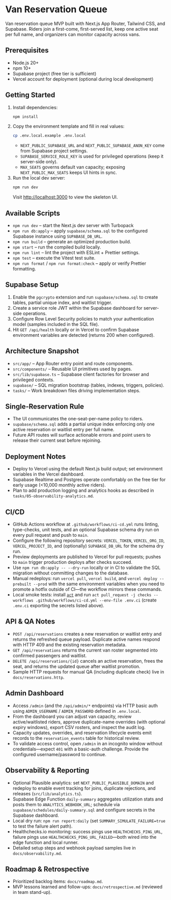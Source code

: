 # Van Reservation Queue

Van reservation queue MVP built with Next.js App Router, Tailwind CSS, and Supabase. Riders join a first-come, first-served list, keep one active seat per full name, and organizers can monitor capacity across vans.

## Prerequisites
- Node.js 20+
- npm 10+
- Supabase project (free tier is sufficient)
- Vercel account for deployment (optional during local development)

## Getting Started
1. Install dependencies:
   ```bash
   npm install
   ```
2. Copy the environment template and fill in real values:
   ```bash
   cp .env.local.example .env.local
   ```
   - `NEXT_PUBLIC_SUPABASE_URL` and `NEXT_PUBLIC_SUPABASE_ANON_KEY` come from Supabase project settings.
   - `SUPABASE_SERVICE_ROLE_KEY` is used for privileged operations (keep it server-side only).
   - `MAX_SEATS` governs default van capacity; exposing `NEXT_PUBLIC_MAX_SEATS` keeps UI hints in sync.
3. Run the local dev server:
   ```bash
   npm run dev
   ```
   Visit [http://localhost:3000](http://localhost:3000) to view the skeleton UI.

## Available Scripts
- `npm run dev` – start the Next.js dev server with Turbopack
- `npm run db:apply` – apply `supabase/schema.sql` to the configured Supabase instance using `SUPABASE_DB_URL`.
- `npm run build` – generate an optimized production build.
- `npm start` – run the compiled build locally.
- `npm run lint` – lint the project with ESLint + Prettier settings.
- `npm test` – execute the Vitest test suite.
- `npm run format` / `npm run format:check` – apply or verify Prettier formatting.

## Supabase Setup
1. Enable the `pgcrypto` extension and run `supabase/schema.sql` to create tables, partial unique index, and waitlist trigger.
2. Create a service role JWT within the Supabase dashboard for server-side operations.
3. Configure Row Level Security policies to match your authentication model (samples included in the SQL file).
4. Hit `GET /api/health` locally or in Vercel to confirm Supabase environment variables are detected (returns 200 when configured).

## Architecture Snapshot
- `src/app/` – App Router entry point and route components.
- `src/components/` – Reusable UI primitives used by pages.
- `src/lib/supabase.ts` – Supabase client factories for browser and privileged contexts.
- `supabase/` – SQL migration bootstrap (tables, indexes, triggers, policies).
- `tasks/` – Work breakdown files driving implementation steps.

## Single-Reservation Rule
- The UI communicates the one-seat-per-name policy to riders.
- `supabase/schema.sql` adds a partial unique index enforcing only one active reservation or waitlist entry per full name.
- Future API routes will surface actionable errors and point users to release their current seat before rejoining.

## Deployment Notes
- Deploy to Vercel using the default Next.js build output; set environment variables in the Vercel dashboard.
- Supabase Realtime and Postgres operate comfortably on the free tier for early usage (<10,000 monthly active riders).
- Plan to add production logging and analytics hooks as described in `tasks/05-observability-analytics.md`.

## CI/CD
- GitHub Actions workflow at `.github/workflows/ci-cd.yml` runs linting, type-checks, unit tests, and an optional Supabase schema dry run on every pull request and push to `main`.
- Configure the following repository secrets: `VERCEL_TOKEN`, `VERCEL_ORG_ID`, `VERCEL_PROJECT_ID`, and (optionally) `SUPABASE_DB_URL` for the schema dry run.
- Preview deployments are published to Vercel for pull requests; pushes to `main` trigger production deploys after checks succeed.
- Use `npm run db:apply -- --dry-run` locally or in CI to validate the SQL migration without committing changes to the database.
- Manual redeploys: run `vercel pull`, `vercel build`, and `vercel deploy --prebuilt --prod` with the same environment variables when you need to promote a hotfix outside of CI—the workflow mirrors these commands.
- Local smoke tests: install [`act`](https://github.com/nektos/act) and run `act pull_request -j checks --workflows .github/workflows/ci-cd.yml --env-file .env.ci` (create `.env.ci` exporting the secrets listed above).

## API & QA Notes
- `POST /api/reservations` creates a new reservation or waitlist entry and returns the refreshed queue payload. Duplicate active names respond with HTTP 409 and the existing reservation metadata.
- `GET /api/reservations` returns the current van roster segmented into confirmed passengers and waitlist.
- `DELETE /api/reservations/{id}` cancels an active reservation, frees the seat, and returns the updated queue after waitlist promotion.
- Sample HTTP requests for manual QA (including duplicate check) live in `docs/reservations.http`.

## Admin Dashboard
- Access `/admin` (and the `/api/admin/*` endpoints) via HTTP basic auth using `ADMIN_USERNAME` / `ADMIN_PASSWORD` defined in `.env.local`.
- From the dashboard you can adjust van capacity, review active/waitlisted riders, approve duplicate-name overrides (with optional expiry windows), export CSV rosters, and inspect the audit log.
- Capacity updates, overrides, and reservation lifecycle events emit records to the `reservation_events` table for historical review.
- To validate access control, open `/admin` in an incognito window without credentials—expect `401` with a basic-auth challenge. Provide the configured username/password to continue.

## Observability & Reporting
- Optional Plausible analytics: set `NEXT_PUBLIC_PLAUSIBLE_DOMAIN` and redeploy to enable event tracking for joins, duplicate rejections, and releases (`src/lib/analytics.ts`).
- Supabase Edge Function `daily-summary` aggregates utilization stats and posts them to `ANALYTICS_WEBHOOK_URL`; schedule via `supabase/schedules/daily-summary.sql` and configure secrets in the Supabase dashboard.
- Local dry run: `npm run report:daily` (set `SUMMARY_SIMULATE_FAILURE=true` to test the failure alert path).
- Healthchecks.io monitoring: success pings use `HEALTHCHECKS_PING_URL`, failure pings use `HEALTHCHECKS_PING_URL_FAILED`—both wired into the edge function and local runner.
- Detailed setup steps and webhook payload samples live in `docs/observability.md`.

## Roadmap & Retrospective
- Prioritized backlog items: `docs/roadmap.md`.
- MVP lessons learned and follow-ups: `docs/retrospective.md` (reviewed in team stand-up).
